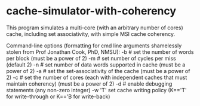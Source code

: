 # cache-simulator-with-coherency

This program simulates a multi-core (with an arbitrary number of cores) cache, including set associativity, with simple MSI cache coherency. 

Command-line options (formatting for cmd line arguments shamelessly stolen from Prof Jonathan Cook, PhD, NMSU):
    -b #     set the number  of words per block (must be a power of 2)
    -m #     set number of cycles per miss (default 2)
    -n #     set number of data words supported in cache (must be a power of 2)
    -a #     set the set-associativity of the cache (must be a power of 2)
    -c #     set the number of cores (each with independent caches that must maintain coherency) (must be a power of 2)
    -d #     enable debugging statements (any non-zero integer)
    -w 'T'   set cache writing policy (K=='T' for write-through or K=='B for write-back) 
